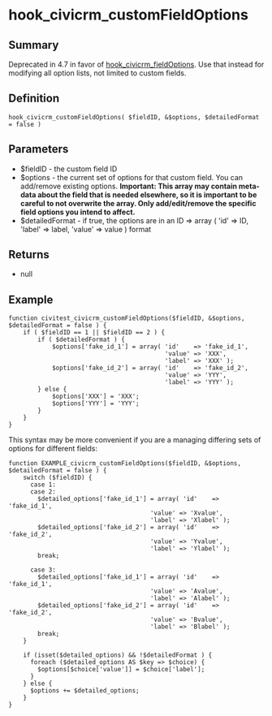 # hook_civicrm_customFieldOptions

## Summary

Deprecated in 4.7 in favor of [hook_civicrm_fieldOptions](hook_civicrm_fieldOptions.md). Use that instead for modifying all option lists, not limited to custom fields.


## Definition

    hook_civicrm_customFieldOptions( $fieldID, &$options, $detailedFormat = false )

## Parameters

-   $fieldID - the custom field ID
-   $options - the current set of options for that custom field. You
    can add/remove existing options. **Important: This array may contain
    meta-data about the field that is needed elsewhere, so it is
    important to be careful to not overwrite the array. Only
    add/edit/remove the specific field options you intend to affect.**
-   $detailedFormat - if true, the options are in an ID => array (
    'id' => ID, 'label' => label, 'value' => value ) format

## Returns

-   null

## Example

    function civitest_civicrm_customFieldOptions($fieldID, &$options, $detailedFormat = false ) {
        if ( $fieldID == 1 || $fieldID == 2 ) {
            if ( $detailedFormat ) {
                $options['fake_id_1'] = array( 'id'    => 'fake_id_1',
                                               'value' => 'XXX',
                                               'label' => 'XXX' );
                $options['fake_id_2'] = array( 'id'    => 'fake_id_2',
                                               'value' => 'YYY',
                                               'label' => 'YYY' );
            } else {
                $options['XXX'] = 'XXX';
                $options['YYY'] = 'YYY';
            }
        }
    }

This syntax may be more convenient if you are a managing differing sets
of options for different fields:

    function EXAMPLE_civicrm_customFieldOptions($fieldID, &$options, $detailedFormat = false ) {
        switch ($fieldID) {
          case 1:
          case 2:
            $detailed_options['fake_id_1'] = array( 'id'    => 'fake_id_1',
                                           'value' => 'Xvalue',
                                           'label' => 'Xlabel' );
            $detailed_options['fake_id_2'] = array( 'id'    => 'fake_id_2',
                                           'value' => 'Yvalue',
                                           'label' => 'Ylabel' );
            break;

          case 3:
            $detailed_options['fake_id_1'] = array( 'id'    => 'fake_id_1',
                                           'value' => 'Avalue',
                                           'label' => 'Alabel' );
            $detailed_options['fake_id_2'] = array( 'id'    => 'fake_id_2',
                                           'value' => 'Bvalue',
                                           'label' => 'Blabel' );
            break;
        }

        if (isset($detailed_options) && !$detailedFormat ) {
          foreach ($detailed_options AS $key => $choice) {
            $options[$choice['value']] = $choice['label'];
          }
        } else {
          $options += $detailed_options;
        }
    }